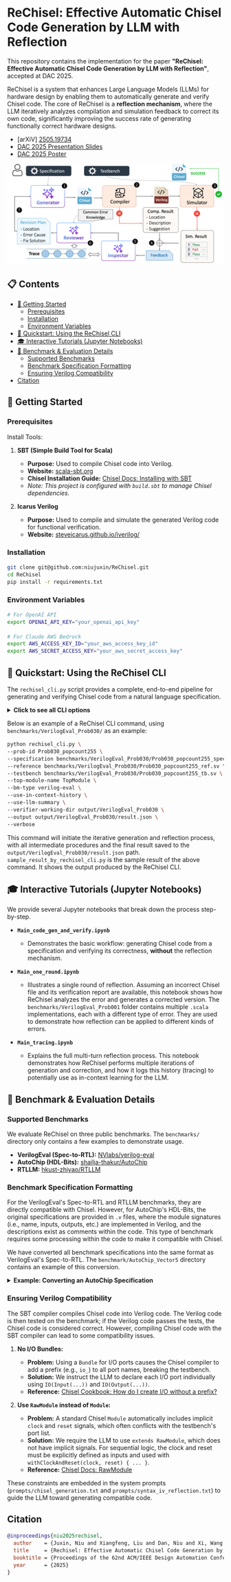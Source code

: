 
# ReChisel: Effective Automatic Chisel Code Generation by LLM with Reflection


This repository contains the implementation for the paper **"ReChisel: Effective Automatic Chisel Code Generation by LLM with Reflection"**, accepted at DAC 2025.

ReChisel is a system that enhances Large Language Models (LLMs) for hardware design by enabling them to automatically generate and verify Chisel code. The core of ReChisel is a **reflection mechanism**, where the LLM iteratively analyzes compilation and simulation feedback to correct its own code, significantly improving the success rate of generating functionally correct hardware designs.

- [arXiV] [2505.19734](https://arxiv.org/abs/2505.19734) 
- [DAC 2025 Presentation Slides](assets/slides.pdf)
- [DAC 2025 Poster](assets/poster.pdf)

![ReChisel Workflow](assets/workflow.png)

## 📋 Contents
- [🏁 Getting Started](#-getting-started)
  - [Prerequisites](#prerequisites)
  - [Installation](#installation)
  - [Environment Variables](#environment-variables)
- [🚀 Quickstart: Using the ReChisel CLI](#-quickstart-using-the-rechisel-cli)
- [🎓 Interactive Tutorials (Jupyter Notebooks)](#-interactive-tutorials-jupyter-notebooks)
- [📝 Benchmark & Evaluation Details](#-benchmark--evaluation-details)
  - [Supported Benchmarks](#supported-benchmarks)
  - [Benchmark Specification Formatting](#benchmark-specification-formatting)
  - [Ensuring Verilog Compatibility](#ensuring-verilog-compatibility)
- [Citation](#citation)

## 🏁 Getting Started

### Prerequisites

Install Tools:

1.  **SBT (Simple Build Tool for Scala)**
    *   **Purpose:** Used to compile Chisel code into Verilog.
    *   **Website:** [scala-sbt.org](https://www.scala-sbt.org/)
    *   **Chisel Installation Guide:** [Chisel Docs: Installing with SBT](https://www.chisel-lang.org/docs/installation#sbt)
    *   *Note: This project is configured with `build.sbt` to manage Chisel dependencies.*

2.  **Icarus Verilog**
    *   **Purpose:** Used to compile and simulate the generated Verilog code for functional verification.
    *   **Website:** [steveicarus.github.io/iverilog/](https://steveicarus.github.io/iverilog/)

### Installation

```bash
git clone git@github.com:niujuxin/ReChisel.git
cd ReChisel
pip install -r requirements.txt
```

### Environment Variables

```bash
# For OpenAI API
export OPENAI_API_KEY="your_openai_api_key"

# For Claude AWS Bedrock
export AWS_ACCESS_KEY_ID="your_aws_access_key_id"
export AWS_SECRET_ACCESS_KEY="your_aws_secret_access_key"
```

## 🚀 Quickstart: Using the ReChisel CLI

The `rechisel_cli.py` script provides a complete, end-to-end pipeline for generating and verifying Chisel code from a natural language specification.


<details>
<summary><b>Click to see all CLI options</b></summary>

```bash
usage: rechisel_cli.py [-h] [--verbose] [-o OUTPUT] [-n NUM_ITERATIONS] [--prob-id PROB_ID]
                       --specification SPECIFICATION [--reference REFERENCE] --testbench TESTBENCH
                       [--top-module-name TOP_MODULE_NAME] --bm-type BM_TYPE
                       [--init-gen-system-prompt INIT_GEN_SYSTEM_PROMPT]
                       [--init-gen-model INIT_GEN_MODEL]
                       [--syntax-correction-system-prompt SYNTAX_CORRECTION_SYSTEM_PROMPT]
                       [--functionality-correction-system-prompt FUNCTIONALITY_CORRECTION_SYSTEM_PROMPT]
                       [--correction-model CORRECTION_MODEL]
                       [--sbt-reflection-system-prompt SBT_REFLECTION_SYSTEM_PROMPT]
                       [--iv-reflection-system-prompt IV_REFLECTION_SYSTEM_PROMPT]
                       [--functionality-reflection-system-prompt FUNCTIONALITY_REFLECTION_SYSTEM_PROMPT]
                       [--reviewer-model REVIEWER_MODEL] [--verifier-working-dir VERIFIER_WORKING_DIR]
                       [--use-in-context-history] [--use-llm-summary]
                       [--llm-summary-system-prompt LLM_SUMMARY_SYSTEM_PROMPT]
                       [--llm-summary-model LLM_SUMMARY_MODEL]
                       [--max-history-length MAX_HISTORY_LENGTH]

ReChisel CLI

options:
  -h, --help            show this help message and exit
  # ... and all other options
```

</details>


Below is an example of a ReChisel CLI command, using `benchmarks/VerilogEval_Prob030/` as an example:

```bash
python rechisel_cli.py \
--prob-id Prob030_popcount255 \
--specification benchmarks/VerilogEval_Prob030/Prob030_popcount255_spec.txt \
--reference benchmarks/VerilogEval_Prob030/Prob030_popcount255_ref.sv \
--testbench benchmarks/VerilogEval_Prob030/Prob030_popcount255_tb.sv \
--top-module-name TopModule \
--bm-type verilog-eval \
--use-in-context-history \
--use-llm-summary \
--verifier-working-dir output/VerilogEval_Prob030 \
--output output/VerilogEval_Prob030/result.json \
--verbose
```

This command will initiate the iterative generation and reflection process, with all intermediate procedures and the final result saved to the `output/VerilogEval_Prob030/result.json` path.
`sample_result_by_rechisel_cli.py` is the sample result of the above command. It shows the output produced by the ReChisel CLI.

## 🎓 Interactive Tutorials (Jupyter Notebooks)

We provide several Jupyter notebooks that break down the process step-by-step.

-   **`Main_code_gen_and_verify.ipynb`**
    *   Demonstrates the basic workflow: generating Chisel code from a specification and verifying its correctness, **without** the reflection mechanism.

-   **`Main_one_round.ipynb`**
    *   Illustrates a single round of reflection. Assuming an incorrect Chisel file and its verification report are available, this notebook shows how ReChisel analyzes the error and generates a corrected version. The `benchmarks/VerilogEval_Prob001` folder contains multiple `.scala` implementations, each with a different type of error. They are used to demonstrate how reflection can be applied to different kinds of errors.

-   **`Main_tracing.ipynb`**
    *   Explains the full multi-turn reflection process. This notebook demonstrates how ReChisel performs multiple iterations of generation and correction, and how it logs this history (tracing) to potentially use as in-context learning for the LLM.

## 📝 Benchmark & Evaluation Details

### Supported Benchmarks

We evaluate ReChisel on three public benchmarks. The `benchmarks/` directory only contains a few examples to demonstrate usage.

-   **VerilogEval (Spec-to-RTL):** [NVlabs/verilog-eval](https://github.com/NVlabs/verilog-eval/tree/main/dataset_spec-to-rtl)
-   **AutoChip (HDL-Bits):** [shailja-thakur/AutoChip](https://github.com/shailja-thakur/AutoChip/tree/main/verilogeval_prompts_tbs)
-   **RTLLM:** [hkust-zhiyao/RTLLM](https://github.com/hkust-zhiyao/RTLLM)

### Benchmark Specification Formatting

For the VerilogEval's Spec-to-RTL and RTLLM benchmarks, they are directly compatible with Chisel. However, for AutoChip's HDL-Bits, the original specifications are provided in `.v` files, where the module signatures (i.e., name, inputs, outputs, etc.) are implemented in Verilog, and the descriptions exist as comments within the code. This type of benchmark requires some processing within the code to make it compatible with Chisel.

We have converted all benchmark specifications into the same format as VerilogEval's Spec-to-RTL. The `benchmark/AutoChip_Vector5` directory contains an example of this conversion.

<details>
<summary><b>Example: Converting an AutoChip Specification</b></summary>

Here is an example of how a `.v` file from AutoChip is converted into a `.txt` specification.

**Original `Vector5_spec.v`:**
```verilog
 //Given five 1-bit signals (a, b, c, d, and e), compute all 25 pairwise one-bit comparisons
 // in the 25-bit output vector. The output should be 1 if the two bits being compared are equal.

// Hint: out[24] = ~a ^ a;   // a == a, so out[24] is always 1.
// out[23] = ~a ^ b;
// out[22] = ~a ^ c;
// ...

module top_module (
    input a, b, c, d, e,
    output [24:0] out );//

    // The output is XNOR of two vectors created by
    // concatenating and replicating the five inputs.
    // assign out = ~{ ... } ^ { ... };
    // Insert your code below

endmodule
```

**Converted `Vector5_spec.txt`:**
```text
I would like you to implement a module named `TopModule` with the following interface.
All input and output ports are one bit wide unless otherwise specified.

Module Name: `TopModule`
Ports:
  input a,
  input b,
  input c,
  input d,
  input e,
  output [24:0] out

Given five 1-bit signals (a, b, c, d, and e), compute all 25 pairwise one-bit comparisons in the 25-bit output vector.
The output should be 1 if the two bits being compared are equal.

Hint:
out[24] = ~a ^ a;   // a == a, so out[24] is always 1.
out[23] = ~a ^ b;
out[22] = ~a ^ c;
...
```
</details>


### Ensuring Verilog Compatibility


The SBT compiler compiles Chisel code into Verilog code. The Verilog code is then tested on the benchmark; if the Verilog code passes the tests, the Chisel code is considered correct. However, compiling Chisel code with the SBT compiler can lead to some compatibility issues.

1.  **No I/O Bundles:**
    *   **Problem:** Using a `Bundle` for I/O ports causes the Chisel compiler to add a prefix (e.g., `io_`) to all port names, breaking the testbench.
    *   **Solution:** We instruct the LLM to declare each I/O port individually using `IO(Input(...))` and `IO(Output(...))`.
    *   **Reference:** [Chisel Cookbook: How do I create I/O without a prefix?](https://www.chisel-lang.org/docs/cookbooks/cookbook#how-do-i-create-io-without-a-prefix)

2.  **Use `RawModule` instead of `Module`:**
    *   **Problem:** A standard Chisel `Module` automatically includes implicit `clock` and `reset` signals, which often conflicts with the testbench's port list.
    *   **Solution:** We require the LLM to use `extends RawModule`, which does not have implicit signals. For sequential logic, the clock and reset must be explicitly defined as inputs and used with `withClockAndReset(clock, reset) { ... }`.
    *   **Reference:** [Chisel Docs: RawModule](https://www.chisel-lang.org/docs/explanations/modules#rawmodule)

These constraints are embedded in the system prompts (`prompts/chisel_generation.txt` and `prompts/syntax_iv_reflection.txt`) to guide the LLM toward generating compatible code.

## Citation

```bibtex
@inproceedings{niu2025rechisel,
  author    = {Juxin, Niu and Xiangfeng, Liu and Dan, Niu and Xi, Wang and Zhe, Jiang and Nan, Guan},
  title     = {Rechisel: Effective Automatic Chisel Code Generation by LLM with Reflection},
  booktitle = {Proceedings of the 62nd ACM/IEEE Design Automation Conference (DAC)},
  year      = {2025}
}
```
